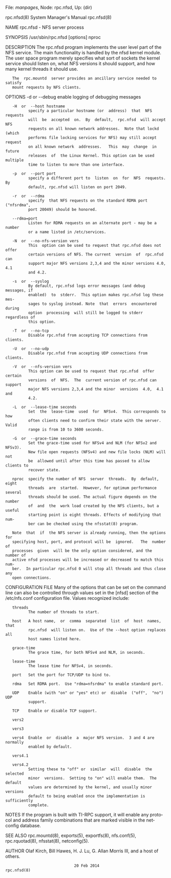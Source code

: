 File: *manpages*,  Node: rpc.nfsd,  Up: (dir)

rpc.nfsd(8)                 System Manager's Manual                rpc.nfsd(8)



NAME
       rpc.nfsd - NFS server process

SYNOPSIS
       /usr/sbin/rpc.nfsd [options] nproc

DESCRIPTION
       The rpc.nfsd program implements the user level part of the NFS service.
       The main functionality is handled by the nfsd kernel module.  The  user
       space  program merely specifies what sort of sockets the kernel service
       should listen on, what NFS versions it should  support,  and  how  many
       kernel threads it should use.

       The  rpc.mountd  server provides an ancillary service needed to satisfy
       mount requests by NFS clients.

OPTIONS
       -d  or  --debug
              enable logging of debugging messages

       -H  or  --host hostname
              specify a particular hostname (or  address)  that  NFS  requests
              will  be  accepted  on.  By  default,  rpc.nfsd  will accept NFS
              requests on all known network addresses.  Note that lockd (which
              performs file locking services for NFS) may still accept request
              on all known network  addresses.   This  may  change  in  future
              releases  of  the Linux Kernel. This option can be used multiple
              time to listen to more than one interface.

       -p  or  --port port
              specify a different port to  listen  on  for  NFS  requests.  By
              default, rpc.nfsd will listen on port 2049.

       -r  or  --rdma
              specify  that NFS requests on the standard RDMA port ("nfsrdma",
              port 20049) should be honored.

       --rdma=port
              Listen for RDMA requests on an alternate port - may be a  number
              or a name listed in /etc/services.

       -N  or  --no-nfs-version vers
              This  option can be used to request that rpc.nfsd does not offer
              certain versions of NFS. The current  version  of  rpc.nfsd  can
              support major NFS versions 2,3,4 and the minor versions 4.0, 4.1
              and 4.2.

       -s  or  --syslog
              By default, rpc.nfsd logs error messages (and debug messages, if
              enabled)  to  stderr.  This option makes rpc.nfsd log these mes‐
              sages to syslog instead. Note  that  errors  encountered  during
              option  processing  will still be logged to stderr regardless of
              this option.

       -T  or  --no-tcp
              Disable rpc.nfsd from accepting TCP connections from clients.

       -U  or  --no-udp
              Disable rpc.nfsd from accepting UDP connections from clients.

       -V  or  --nfs-version vers
              This option can be used to request that rpc.nfsd  offer  certain
              versions  of  NFS.  The  current version of rpc.nfsd can support
              major NFS versions 2,3,4 and the minor  versions  4.0,  4.1  and
              4.2.

       -L  or  --lease-time seconds
              Set  the  lease-time  used  for  NFSv4.  This corresponds to how
              often clients need to confirm their state with the server. Valid
              range is from 10 to 3600 seconds.

       -G  or  --grace-time seconds
              Set the grace-time used for NFSv4 and NLM (for NFSv2 and NFSv3).
              New file open requests (NFSv4) and new file locks (NLM) will not
              be  allowed until after this time has passed to allow clients to
              recover state.

       nproc  specify the number of NFS  server  threads.  By  default,  eight
              threads  are  started.  However, for optimum performance several
              threads should be used. The actual figure depends on the  number
              of  and  the  work load created by the NFS clients, but a useful
              starting point is eight threads. Effects of modifying that  num‐
              ber can be checked using the nfsstat(8) program.

       Note  that  if  the NFS server is already running, then the options for
       specifying host, port, and protocol will be  ignored.   The  number  of
       processes  given  will be the only option considered, and the number of
       active nfsd processes will be increased or decreased to match this num‐
       ber.  In particular rpc.nfsd 0 will stop all threads and thus close any
       open connections.


CONFIGURATION FILE
       Many of the options that can be set on the command  line  can  also  be
       controlled   through   values   set   in  the  [nfsd]  section  of  the
       /etc/nfs.conf configuration file.  Values recognized include:

       threads
              The number of threads to start.

       host   A host name,  or  comma  separated  list  of  host  names,  that
              rpc.nfsd  will listen on.  Use of the --host option replaces all
              host names listed here.

       grace-time
              The grace time, for both NFSv4 and NLM, in seconds.

       lease-time
              The lease time for NFSv4, in seconds.

       port   Set the port for TCP/UDP to bind to.

       rdma   Set RDMA port.  Use "rdma=nfsrdma" to enable standard port.

       UDP    Enable (with "on" or "yes" etc) or  disable  ("off",  "no")  UDP
              support.

       TCP    Enable or disable TCP support.

       vers2

       vers3

       vers4  Enable  or  disable  a  major NFS version.  3 and 4 are normally
              enabled by default.

       vers4.1

       vers4.2
              Setting these to "off" or  similar  will  disable  the  selected
              minor  versions.  Setting to "on" will enable them.  The default
              values are determined by the kernel, and usually minor  versions
              default to being enabled once the implementation is sufficiently
              complete.


NOTES
       If the program is built with TI-RPC support, it will enable any  proto‐
       col and address family combinations that are marked visible in the net‐
       config database.


SEE ALSO
       rpc.mountd(8), exports(5),  exportfs(8),  nfs.conf(5),  rpc.rquotad(8),
       nfsstat(8), netconfig(5).

AUTHOR
       Olaf  Kirch,  Bill  Hawes, H. J. Lu, G. Allan Morris III, and a host of
       others.



                                  20 Feb 2014                      rpc.nfsd(8)
